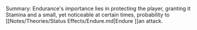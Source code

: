 Summary:
Endurance's importance lies in protecting the player, granting it Stamina and a small, yet noticeable at certain times, probability to [[Notes/Theories/Status Effects/Endure.md|Endure ]]an attack.
